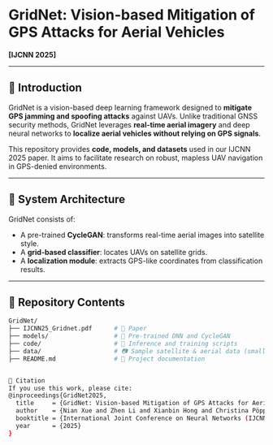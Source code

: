 # GridNet: Vision-based Mitigation of GPS Attacks for Aerial Vehicles

**[IJCNN 2025]**  

---

## 📌 Introduction

GridNet is a vision-based deep learning framework designed to **mitigate GPS jamming and spoofing attacks** against UAVs. Unlike traditional GNSS security methods, GridNet leverages **real-time aerial imagery** and deep neural networks to **localize aerial vehicles without relying on GPS signals**.

This repository provides **code, models, and datasets** used in our IJCNN 2025 paper. It aims to facilitate research on robust, mapless UAV navigation in GPS-denied environments.


---

## 🧠 System Architecture

GridNet consists of:
- A pre-trained **CycleGAN**: transforms real-time aerial images into satellite style.
- A **grid-based classifier**: locates UAVs on satellite grids.
- A **localization module**: extracts GPS-like coordinates from classification results.

---

## 📁 Repository Contents

```bash
GridNet/
├── IJCNN25_Gridnet.pdf      # 📄 Paper
├── models/                  # 🧠 Pre-trained DNN and CycleGAN
├── code/                    # 🧪 Inference and training scripts
├── data/                    # 📷 Sample satellite & aerial data (small-scale)
├── README.md                # 📘 Project documentation


🔬 Citation
If you use this work, please cite:
@inproceedings{GridNet2025,
  title     = {GridNet: Vision-based Mitigation of GPS Attacks for Aerial Vehicles},
  author    = {Nian Xue and Zhen Li and Xianbin Hong and Christina Pöpper},
  booktitle = {International Joint Conference on Neural Networks (IJCNN)},
  year      = {2025}
}
